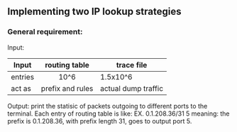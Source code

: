 ## Implementing two IP lookup strategies
### General requirement:
Input:

Input | routing table | trace file 
--- | :---: | ---
entries | 10^6 | 1.5x10^6
act as | prefix and rules | actual dump traffic

Output: print the statisic of packets outgoing to different ports to the terminal.
Each entry of routing table is like: EX. 0.1.208.36/31 5 meaning: the prefix is 0.1.208.36, with prefix length 31, goes to output port 5.

